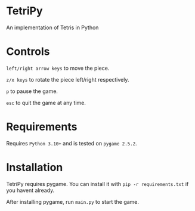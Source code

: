 # TetriPy

An implementation of Tetris in Python

# Controls

`left/right arrow keys` to move the piece.

`z/x keys` to rotate the piece left/right respectively.

`p` to pause the game.

`esc` to quit the game at any time.

# Requirements

Requires `Python 3.10+` and is tested on `pygame 2.5.2`.

# Installation

TetriPy requires pygame. You can install it with `pip -r requirements.txt` 
if you havent already.

After installing pygame, run `main.py` to start the game.

